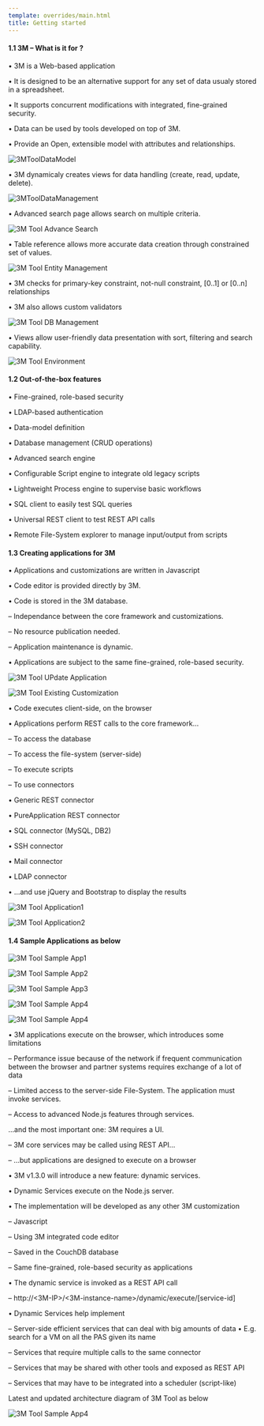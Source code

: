 ```yaml
---
template: overrides/main.html
title: Getting started
---
```

#### 1.1 3M – What is it for ?

• 3M is a Web-based application

• It is designed to be an alternative support for any set of data usualy stored in a spreadsheet.

• It supports concurrent modifications with integrated, fine-grained security.

• Data can be used by tools developed on top of 3M.

• Provide an Open, extensible model with attributes and relationships.

![3MToolDataModel](../assets/images/3mtoolDataModel1.png)

• 3M dynamicaly creates views for data handling (create, read, update, delete).

![3MToolDataManagement](../assets/images/3mtoolDataManagement.png)

• Advanced search page allows search on multiple criteria.

![3M Tool Advance Search](../assets/images/3mtoolAdvanceSearch.png)

• Table reference allows more accurate data creation through constrained set of values.

![3M Tool Entity Management](../assets/images/EntityManagement.png)

• 3M checks for primary-key constraint, not-null constraint, [0..1] or [0..n] relationships 

• 3M also allows custom validators

![3M Tool DB Management](../assets/images/DBMgmt.png)


• Views allow user-friendly data presentation with sort, filtering and search capability.

![3M Tool Environment](../assets/images/3mtoolENV.png)


#### 1.2 Out-of-the-box features

• Fine-grained, role-based security

• LDAP-based authentication

• Data-model definition

• Database management (CRUD operations)

• Advanced search engine

• Configurable Script engine to integrate old legacy scripts

• Lightweight Process engine to supervise basic workflows

• SQL client to easily test SQL queries

• Universal REST client to test REST API calls

• Remote File-System explorer to manage input/output from scripts

#### 1.3 Creating applications for 3M

• Applications and customizations are written in Javascript

• Code editor is provided directly by 3M.

• Code is stored in the 3M database.

– Independance between the core framework and customizations.

– No resource publication needed.

– Application maintenance is dynamic.

• Applications are subject to the same fine-grained, role-based security.

![3M Tool UPdate Application](../assets/images/AXACloudExplorer.png)

![3M Tool Existing Customization](../assets/images/UpdateExistingCust.png)

• Code executes client-side, on the browser

• Applications perform REST calls to the core framework…

– To access the database

– To access the file-system (server-side)

– To execute scripts

– To use connectors

• Generic REST connector

• PureApplication REST connector

• SQL connector (MySQL, DB2)

• SSH connector

• Mail connector

• LDAP connector

• …and use jQuery and Bootstrap to display the results

![3M Tool Application1](../assets/images/Application1.png)

![3M Tool Application2](../assets/images/Application2.png)


#### 1.4 Sample Applications as below

![3M Tool Sample App1](../assets/images/AXACloudExplorer.png)

![3M Tool Sample App2](../assets/images/AXAvolumeUsage.png)

![3M Tool Sample App3](../assets/images/VMSearchTool.png)

![3M Tool Sample App4](../assets/images/VMmigrationTool.png)
 
![3M Tool Sample App4](../assets/images/CPUratioFixingTool.png)


• 3M applications execute on the browser, which introduces some limitations

– Performance issue because of the network if frequent communication between the browser and partner systems requires exchange of a lot of data

– Limited access to the server-side File-System. The application must invoke services.

– Access to advanced Node.js features through services.

 …and the most important one: 3M requires a UI.

– 3M core services may be called using REST API…

– …but applications are designed to execute on a browser

• 3M v1.3.0 will introduce a new feature: dynamic services.

• Dynamic Services execute on the Node.js server.

• The implementation will be developed as any other 3M customization

– Javascript

– Using 3M integrated code editor

– Saved in the CouchDB database

– Same fine-grained, role-based security as applications

• The dynamic service is invoked as a REST API call

– http://<3M-IP>/<3M-instance-name>/dynamic/execute/[service-id]

• Dynamic Services help implement

– Server-side efficient services that can deal with big amounts of data
• E.g. search for a VM on all the PAS given its name

– Services that require multiple calls to the same connector

– Services that may be shared with other tools and exposed as REST API

– Services that may have to be integrated into a scheduler (script-like)

Latest and updated architecture diagram of 3M Tool as below 

![3M Tool Sample App4](../assets/images/architectureDiagram.png)